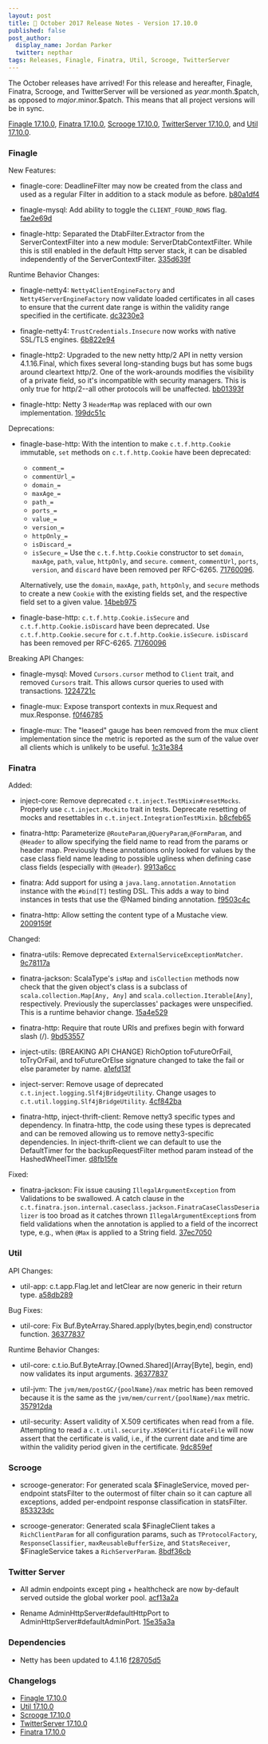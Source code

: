 ```yaml
---
layout: post
title: 🎃 October 2017 Release Notes - Version 17.10.0
published: false
post_author:
  display_name: Jordan Parker
  twitter: nepthar
tags: Releases, Finagle, Finatra, Util, Scrooge, TwitterServer
---
```


The October releases have arrived! For this release and hereafter, Finagle, Finatra,
Scrooge, and TwitterServer will be versioned as $year.$month.$patch, as opposed to
$major.$minor.$patch. This means that all project versions will be in sync.

[Finagle 17.10.0][finagle], [Finatra 17.10.0][finatra], [Scrooge 17.10.0][scrooge], [TwitterServer 17.10.0][twitterserver], and [Util 17.10.0][util].

### Finagle ###

New Features:

* finagle-core: DeadlineFilter may now be created from the class and used as a
  regular Filter in addition to a stack module as before. [b80a1df4](https://github.com/twitter/finagle/commit/b80a1df4156fc6f7e4b35399d996bc46af465881)

* finagle-mysql: Add ability to toggle the `CLIENT_FOUND_ROWS` flag. [fae2e69d](https://github.com/twitter/finagle/commit/fae2e69d81faeef7cf0dee0340cb4ec27d2bcf10)

* finagle-http: Separated the DtabFilter.Extractor from the ServerContextFilter into
  a new module: ServerDtabContextFilter. While this is still enabled in the default
  Http server stack, it can be disabled independently of the ServerContextFilter.
  [335d639f](https://github.com/twitter/finagle/commit/335d639f2140f44948b914b931bd467774e72fc2)

Runtime Behavior Changes:

* finagle-netty4: `Netty4ClientEngineFactory` and `Netty4ServerEngineFactory` now
  validate loaded certificates in all cases to ensure that the current date
  range is within the validity range specified in the certificate. [dc3230e3](https://github.com/twitter/finagle/commit/dc3230e3a98fb6ec68f23f8fc00c703401db5738)

* finagle-netty4: `TrustCredentials.Insecure` now works with native SSL/TLS engines.
  [6b822e94](https://github.com/twitter/finagle/commit/6b822e94e309f0946ace6586095a511d47fa152b)

* finagle-http2: Upgraded to the new netty http/2 API in netty version 4.1.16.Final,
  which fixes several long-standing bugs but has some bugs around cleartext http/2.
  One of the work-arounds modifies the visibility of a private field, so it's incompatible
  with security managers.  This is only true for http/2--all other protocols will be unaffected.
  [bb01393f](https://github.com/twitter/finagle/commit/bb01393fc2a41a34e7ff92e1e7dc24bcadbef954)

* finagle-http: Netty 3 `HeaderMap` was replaced with our own implementation.
  [199dc51c](https://github.com/twitter/finagle/commit/199dc51cfcf573349fe436d7eaf594a857667657)

Deprecations:

* finagle-base-http: With the intention to make `c.t.f.http.Cookie` immutable,
  `set` methods on `c.t.f.http.Cookie` have been deprecated:
    - `comment_=`
    - `commentUrl_=`
    - `domain_=`
    - `maxAge_=`
    - `path_=`
    - `ports_=`
    - `value_=`
    - `version_=`
    - `httpOnly_=`
    - `isDiscard_=`
    - `isSecure_=`
  Use the `c.t.f.http.Cookie` constructor to set `domain`, `maxAge`, `path`, `value`, `httpOnly`,
  and `secure`. `comment`, `commentUrl`, `ports`, `version`, and `discard` have been removed
  per RFC-6265. [71760096](https://github.com/twitter/finagle/commit/717600969e4d4e7db047e758deae0ba30282461d).

  Alternatively, use the `domain`, `maxAge`, `path`, `httpOnly`, and `secure` methods to create a
  new `Cookie` with the existing fields set, and the respective field set to a given value.
  [14beb975](https://github.com/twitter/finagle/commit/14beb975d1c3aa4f57cf2ee3a0ab46c766496737)

* finagle-base-http: `c.t.f.http.Cookie.isSecure` and `c.t.f.http.Cookie.isDiscard`
  have been deprecated. Use `c.t.f.http.Cookie.secure` for `c.t.f.http.Cookie.isSecure`.
  `isDiscard` has been removed per RFC-6265. [71760096](https://github.com/twitter/finagle/commit/717600969e4d4e7db047e758deae0ba30282461d)

Breaking API Changes:

* finagle-mysql: Moved `Cursors.cursor` method to `Client` trait, and removed `Cursors` trait.
  This allows cursor queries to used with transactions. [1224721c](https://github.com/twitter/finagle/commit/1224721ccf25930e5f2cede3f4ecedfca219dee9)

* finagle-mux: Expose transport contexts in mux.Request and mux.Response. [f0f46785](https://github.com/twitter/finagle/commit/f0f46785a24daa09a68ebcf2f4b841474df31114)

* finagle-mux: The "leased" gauge has been removed from the mux client implementation since the
  metric is reported as the sum of the value over all clients which is unlikely to be useful.
  [1c31e384](https://github.com/twitter/finagle/commit/1c31e3848e337f3bc5b8bfd687daadffc64dbb94)

### Finatra ###

Added:

* inject-core: Remove deprecated `c.t.inject.TestMixin#resetMocks`. Properly
  use `c.t.inject.Mockito` trait in tests. Deprecate resetting of mocks and
  resettables in `c.t.inject.IntegrationTestMixin`. [b8cfeb65](https://github.com/twitter/finatra/commit/b8cfeb659b39cfb232a2c7142700ff437fe8adf2)

* finatra-http: Parameterize `@RouteParam`,`@QueryParam`,`@FormParam`, and
  `@Header` to allow specifying the field name to read from the params or
  header map. Previously these annotations only looked for values by the
  case class field name leading to possible ugliness when defining case
  class fields (especially with `@Header`). [9913a6cc](https://github.com/twitter/finatra/commit/9913a6cccc378c6ba286f91a317381db5b378059)

* finatra: Add support for using a `java.lang.annotation.Annotation` instance
  with the `#bind[T]` testing DSL. This adds a way to bind instances in tests
  that use the @Named binding annotation. [f9503c4c](https://github.com/twitter/finatra/commit/f9503c4ce1acda711abf093d941f489f614900ea)

* finatra-http: Allow setting the content type of a Mustache view.
  [2009159f](https://github.com/twitter/finatra/commit/2009159f5b6975d8f5aca7b3018356ebd90d08dd)

Changed:

* finatra-utils: Remove deprecated `ExternalServiceExceptionMatcher`. [9c78117a](https://github.com/twitter/finatra/commit/9c78117a1fe5a8731e4315d0ce7f60c3f47c419b)

* finatra-jackson: ScalaType's `isMap` and `isCollection` methods now check that
  the given object's class is a subclass of `scala.collection.Map[Any, Any]` and
  `scala.collection.Iterable[Any]`, respectively. Previously the superclasses'
  packages were unspecified. This is a runtime behavior change.
  [15a4e529](https://github.com/twitter/finatra/commit/15a4e529153437bb43ee65d38a8160d5ae137ff7)

* finatra-http: Require that route URIs and prefixes begin with forward slash (/).
  [9bd53557](https://github.com/twitter/finatra/commit/9bd53557a3fc24d4ae9ea98392388d9ac9d440f2)

* inject-utils: (BREAKING API CHANGE) RichOption toFutureOrFail, toTryOrFail, and
  toFutureOrElse signature changed to take the fail or else parameter by name.
  [a1efd13f](https://github.com/twitter/finatra/commit/a1efd13ff295051ce06679ce3bf7d99b20ccbd7b)

* inject-server: Remove usage of deprecated `c.t.inject.logging.Slf4jBridgeUtility`.
  Change usages to `c.t.util.logging.Slf4jBridgeUtility`. [4cf842ba](https://github.com/twitter/finatra/commit/4cf842ba4aaed545a897f60e546b25d5114960cb)

* finatra-http, inject-thrift-client: Remove netty3 specific types and dependency.
  In finatra-http, the code using these types is deprecated and can be removed allowing
  us to remove netty3-specific dependencies. In inject-thrift-client we can default to
  use the DefaultTimer for the backupRequestFilter method param instead of the
  HashedWheelTimer. [d8fb15fe](https://github.com/twitter/finatra/commit/d8fb15fe4fc7beb6ee7f1b85eef62af2f510a7af)

Fixed:

* finatra-jackson: Fix issue causing `IllegalArgumentException` from Validations to
  be swallowed. A catch clause in the `c.t.finatra.json.internal.caseclass.jackson.FinatraCaseClassDeserializer`
  is too broad as it catches thrown `IllegalArgumentException`s from field validations
  when the annotation is applied to a field of the incorrect type, e.g., when `@Max` is
  applied to a String field. [37ec7050](https://github.com/twitter/finatra/commit/37ec705095e2702a31dc1fb6d75f078746acbc5a)

### Util ###

API Changes:

* util-app: c.t.app.Flag.let and letClear are now generic in their return type.
  [a58db289](https://github.com/twitter/util/commit/a58db2892d82f68bbaa5b41c1394aca9011fd5ef)

Bug Fixes:

* util-core: Fix Buf.ByteArray.Shared.apply(bytes,begin,end) constructor function.
  [36377837](https://github.com/twitter/util/commit/363778374f8366e13ab0142ca549559a6ba5516c)

Runtime Behavior Changes:

* util-core: c.t.io.Buf.ByteArray.[Owned.Shared](Array[Byte], begin, end) now
  validates its input arguments. [36377837](https://github.com/twitter/util/commit/363778374f8366e13ab0142ca549559a6ba5516c)

* util-jvm: The `jvm/mem/postGC/{poolName}/max` metric has been removed
  because it is the same as the `jvm/mem/current/{poolName}/max` metric.
  [357912da](https://github.com/twitter/util/commit/357912dac0696cb77d77070ec95504145a0902ba)

* util-security: Assert validity of X.509 certificates when read from a file.
  Attempting to read a `c.t.util.security.X509CeritificateFile` will now assert
  that the certificate is valid, i.e., if the current date and time are within
  the validity period given in the certificate. [9dc859ef](https://github.com/twitter/util/commit/9dc859efef85d173aaefe08d9aa930fa7662006a)

### Scrooge ###

* scrooge-generator: For generated scala $FinagleService, moved per-endpoint statsFilter to the
  outermost of filter chain so it can capture all exceptions, added per-endpoint response
  classification in statsFilter. [853323dc](https://github.com/twitter/scrooge/commit/853323dce96d8e8d0d0c7f63d888dc969472f67a)

* scrooge-generator: Generated scala $FinagleClient takes a `RichClientParam` for all
  configuration params, such as `TProtocolFactory`, `ResponseClassifier`, `maxReusableBufferSize`,
  and `StatsReceiver`, $FinagleService takes a `RichServerParam`. [8bdf36cb](https://github.com/twitter/scrooge/commit/8bdf36cbd0297f45704ea48dc7a62872f0e581ce)

### Twitter Server ###

* All admin endpoints except ping + healthcheck are now by-default served outside
  the global worker pool. [acf13a2a](https://github.com/twitter/twitter-server/commit/acf13a2a933618fb3f719a1a4cf7b5b53ef23b7d)

* Rename AdminHttpServer#defaultHttpPort to AdminHttpServer#defaultAdminPort.
  [15e35a3a](https://github.com/twitter/twitter-server/commit/15e35a3a3070c50168ff55fd83a2dff28b09795c)

### Dependencies ###

* Netty has been updated to 4.1.16 [f28705d5](https://github.com/twitter/finagle/commit/f28705d556077cbd56b19ce90eba35be7203ad07)

### Changelogs ###

* [Finagle 17.10.0][finagle]
* [Util 17.10.0][util]
* [Scrooge 17.10.0][scrooge]
* [TwitterServer 17.10.0][twitterserver]
* [Finatra 17.10.0][finatra]

[finagle]: https://github.com/twitter/finagle/blob/finagle-17.10.0/CHANGES
[util]: https://github.com/twitter/util/blob/util-17.10.0/CHANGES
[scrooge]: https://github.com/twitter/scrooge/blob/scrooge-17.10.0/CHANGES
[twitterserver]: https://github.com/twitter/twitter-server/blob/twitter-server-17.10.0/CHANGES
[finatra]: https://github.com/twitter/finatra/blob/finatra-17.10.0/CHANGELOG.md